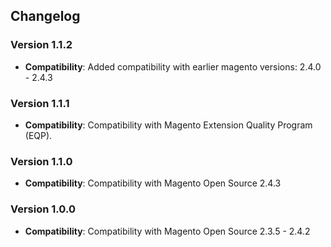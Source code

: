 ## Changelog

### Version 1.1.2
- **Compatibility**: Added compatibility with earlier magento versions: 2.4.0 - 2.4.3

### Version 1.1.1
- **Compatibility**: Compatibility with Magento Extension Quality Program (EQP).

### Version 1.1.0
- **Compatibility**: Compatibility with Magento Open Source 2.4.3

### Version 1.0.0
- **Compatibility**: Compatibility with Magento Open Source 2.3.5 - 2.4.2
